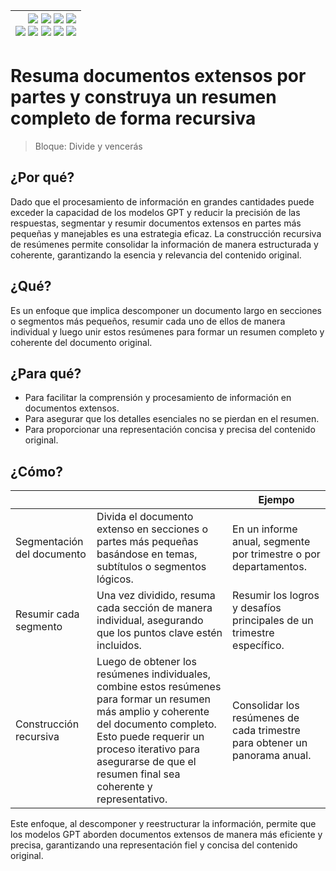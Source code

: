 <div align=right>

|[![](https://img.shields.io/badge/-Inicio-FFF?style=flat&logo=Emlakjet&logoColor=black)](/README.md) [![](https://img.shields.io/badge/-Introducción-FFF?style=flat&logo=abbrobotstudio&logoColor=black)](/documentos/intro.md) [![](https://img.shields.io/badge/-Modelos_de_lenguaje-FFF?style=flat&logo=LiveChat&logoColor=black)](/documentos/LLMs.md) [![](https://img.shields.io/badge/-Panorámica-FFF?style=flat&logo=openstreetmap&logoColor=black)](/documentos/panoramica.md)<br>  [![](https://img.shields.io/badge/-Prompts-FFF?style=flat&logo=Proton&logoColor=black)](/documentos/prompts/README.md) [![](https://img.shields.io/badge/-Ing,_de_prompts-FFF?style=flat&logo=googleearthengine&logoColor=black)](/documentos/ingenieriaDePrompts/README.md) [![](https://img.shields.io/badge/-Patrones-FFF?style=flat&logo=textpattern&logoColor=black)](/documentos/ingenieriaDePrompts/patrones/README.md) [![](https://img.shields.io/badge/8vP-FFF?style=flat&logo=v8&logoColor=black)](/documentos/prompts/mejoresPracticas/8virtudesDelPrompting.md) [![](https://img.shields.io/badge/-Casos_de_uso-FFF?style=flat&logo=gitbook&logoColor=black)](/documentos/casosDeUso/README.md)|
|-:|

</div>

# Resuma documentos extensos por partes y construya un resumen completo de forma recursiva

> Bloque: Divide y vencerás

## ¿Por qué?

Dado que el procesamiento de información en grandes cantidades puede exceder la capacidad de los modelos GPT y reducir la precisión de las respuestas, segmentar y resumir documentos extensos en partes más pequeñas y manejables es una estrategia eficaz. La construcción recursiva de resúmenes permite consolidar la información de manera estructurada y coherente, garantizando la esencia y relevancia del contenido original.

## ¿Qué?

Es un enfoque que implica descomponer un documento largo en secciones o segmentos más pequeños, resumir cada uno de ellos de manera individual y luego unir estos resúmenes para formar un resumen completo y coherente del documento original.

## ¿Para qué?

- Para facilitar la comprensión y procesamiento de información en documentos extensos.
- Para asegurar que los detalles esenciales no se pierdan en el resumen.
- Para proporcionar una representación concisa y precisa del contenido original.

## ¿Cómo?

|||Ejempo|
|-|-|-|
Segmentación del documento|Divida el documento extenso en secciones o partes más pequeñas basándose en temas, subtítulos o segmentos lógicos.|En un informe anual, segmente por trimestre o por departamentos.
Resumir cada segmento|Una vez dividido, resuma cada sección de manera individual, asegurando que los puntos clave estén incluidos.|Resumir los logros y desafíos principales de un trimestre específico.
Construcción recursiva|Luego de obtener los resúmenes individuales, combine estos resúmenes para formar un resumen más amplio y coherente del documento completo. Esto puede requerir un proceso iterativo para asegurarse de que el resumen final sea coherente y representativo.|Consolidar los resúmenes de cada trimestre para obtener un panorama anual.

Este enfoque, al descomponer y reestructurar la información, permite que los modelos GPT aborden documentos extensos de manera más eficiente y precisa, garantizando una representación fiel y concisa del contenido original.